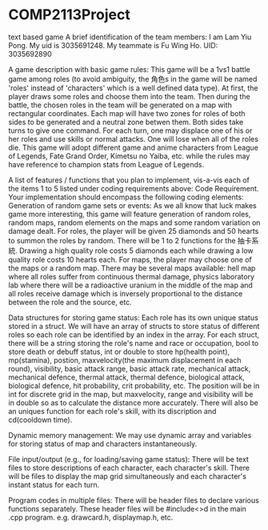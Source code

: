 # COMP2113Project
text based game
A brief identification of the team members:
I am Lam Yiu Pong. My uid is 3035691248.
My teammate is Fu Wing Ho. UID: 3035692890

A game description with basic game rules:
  This game will be a 1vs1 battle game among roles (to avoid ambiguity, the 角色s in the game will be named 'roles' instead of 'characters' which is a well defined data type). At first, the player draws some roles and choose them into the team. Then during the battle, the chosen roles in the team will be generated on a map with rectangular coordinates. Each map will have two zones for roles of both sides to be generated and a neutral zone betwen them. Both sides take turns to give one command. For each turn, one may displace one of his or her roles and use skills or normal attacks. One will lose when all of the roles die.
  This game will adopt different game and anime characters from League of Legends, Fate Grand Order, Kimetsu no Yaiba, etc. while the rules may have reference to champion stats from League of Legends.

A list of features / functions that you plan to implement, vis-a-vis each of the items 1 to 5 listed under coding requirements above:
Code Requirement. Your implementation should encompass the following coding elements:
  Generation of random game sets or events:
    As we all know that luck makes game more interesting, this game will feature generation of random roles, random maps, random elements on the maps and some random variation on damage dealt.
    For roles, the player will be given 25 diamonds and 50 hearts to summon the roles by random. There will be 1 to 2 functions for the 抽卡系統. Drawing a high quality role costs 5 diamonds each while drawing a low quality role costs 10 hearts each.
    For maps, the player may choose one of the maps or a random map. There may be several maps available: hell map where all roles suffer from continuous thermal damage, physics laboratory lab where there will be a radioactive uranium in the middle of the map and all roles receive damage which is inversely proportional to the distance between the role and the source, etc.
    
  Data structures for storing game status:
    Each role has its own unique status stored in a struct. We will have an array of structs to store status of different roles so each role can be identified by an index in the array.
    For each struct, there will be a string storing the role's name and race or occupation, bool to store death or debuff status, int or double to store hp(health point), mp(stamina), postion, maxvelocity(the maximum displacement in each round), visibility, basic attack range, basic attack rate, mechanical attack, mechanical defence, thermal attack, thermal defence, biological attack, biological defence, hit probability, crit probability, etc. The position will be in int for discrete grid in the map, but maxvelocity, range and visibility will be in double so as to calculate the distance more accurately. There will also be an uniques function for each role's skill, with its discription and cd(cooldown time).
    
  Dynamic memory management:
  We may use dynamic array and variables for storing status of map and characters instantaneously.
  
  File input/output (e.g., for loading/saving game status):
  There will be text files to store descriptions of each character, each character's skill.
  There will be files to display the map grid simultaneously and each character's instant status for each turn.
  
  Program codes in multiple files:
  There will be header files to declare various functions separately. These header files will be #include<>d in the main .cpp program.
  e.g. drawcard.h, displaymap.h, etc.
